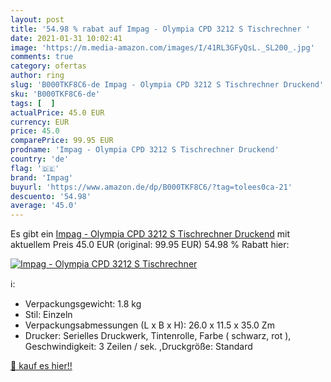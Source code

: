 ```yaml
---
layout: post
title: '54.98 % rabat auf Impag - Olympia CPD 3212 S Tischrechner '
date: 2021-01-31 10:02:41
image: 'https://m.media-amazon.com/images/I/41RL3GFyQsL._SL200_.jpg'
comments: true
category: ofertas
author: ring
slug: 'B000TKF8C6-de Impag - Olympia CPD 3212 S Tischrechner Druckend'
sku: 'B000TKF8C6-de'
tags: [  ]
actualPrice: 45.0 EUR
currency: EUR
price: 45.0
comparePrice: 99.95 EUR
prodname: 'Impag - Olympia CPD 3212 S Tischrechner Druckend'
country: 'de'
flag: '🇩🇪'
brand: 'Impag'
buyurl: 'https://www.amazon.de/dp/B000TKF8C6/?tag=tolees0ca-21'
descuento: '54.98'
average: '45.0'
---
```


Es gibt ein [Impag - Olympia CPD 3212 S Tischrechner Druckend](https://www.amazon.de/dp/B000TKF8C6/?tag=tolees0ca-21) mit aktuellem Preis 45.0 EUR (original: 99.95 EUR) 54.98 % Rabatt hier:

[![Impag - Olympia CPD 3212 S Tischrechner ](https://m.media-amazon.com/images/I/41RL3GFyQsL._SL200_.jpg)](https://www.amazon.de/dp/B000TKF8C6/?tag=tolees0ca-21)

ℹ️:

- Verpackungsgewicht: 1.8 kg
- Stil: Einzeln
- Verpackungsabmessungen (L x B x H): 26.0 x 11.5 x 35.0 Zm
- Drucker: Serielles Druckwerk, Tintenrolle, Farbe ( schwarz, rot ), Geschwindigkeit: 3 Zeilen / sek. ,Druckgröße: Standard

[🛒 kauf es hier!!](https://www.amazon.de/dp/B000TKF8C6/?tag=tolees0ca-21)
